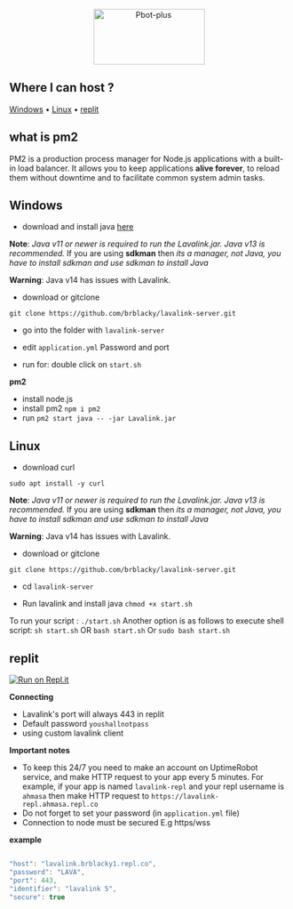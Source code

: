 
<!-- PROJECT LOGO -->
<p align="center">
  <a href="https://github.com/brblacky/lavalink-server">
    <img src="https://media.discordapp.net/attachments/902568151731015770/936134410737180703/059C7F8B-2A75-4AF7-9DCA-B4C13E826D22.png" alt="Pbot-plus" width="200" height="100">
  </a>
</p>

## Where I can host ?
[Windows](https://github.com/brblacky/lavalink-server#windows)
• [Linux](https://github.com/brblacky/lavalink-server#linux)
• [replit](https://github.com/brblacky/lavalink-server#replit)

## what is pm2 

PM2 is a production process manager for Node.js applications with a built-in load balancer. It allows you to keep applications **alive forever**, to reload them without downtime and to facilitate common system admin tasks.

## Windows 
- download and install java [here](https://adoptopenjdk.net/) 

**Note**: _Java v11 or newer is required to run the Lavalink.jar. Java v13 is recommended._ If you are using **sdkman** then _its a manager, not Java, you have to install sdkman and use sdkman to install Java_

**Warning**: Java v14 has issues with Lavalink.

- download or gitclone 
```
git clone https://github.com/brblacky/lavalink-server.git
```

- go into the folder with `lavalink-server`

- edit `application.yml` Password and port 

- run for: double click on `start.sh`

**pm2**

- install node.js 
- install pm2 `npm i pm2`
- run `pm2 start java -- -jar Lavalink.jar`


## Linux
- download curl
```
sudo apt install -y curl
```

**Note**: _Java v11 or newer is required to run the Lavalink.jar. Java v13 is recommended._ If you are using **sdkman** then _its a manager, not Java, you have to install sdkman and use sdkman to install Java_

**Warning**: Java v14 has issues with Lavalink.

- download or gitclone 
```
git clone https://github.com/brblacky/lavalink-server.git
```
- cd `lavalink-server`

- Run lavalink and install java
`chmod +x start.sh`

To run your script : `./start.sh`
Another option is as follows to execute shell script: `sh start.sh` OR `bash start.sh` Or `sudo bash start.sh`

## replit 

[![Run on Repl.it](https://repl.it/badge/github/brblacky/lavalink-server)](https://repl.it/github/brblacky/lavalink-server)

**Connecting**
- Lavalink's port will always 443 in replit
- Default password `youshallnotpass`
- using custom lavalink client

**Important notes**
- To keep this 24/7 you need to make an account on UptimeRobot service, and make HTTP request to your app every 5 minutes. For example, if your app is named `lavalink-repl` and your repl username is `ahmasa` then make HTTP request to `https://lavalink-repl.ahmasa.repl.co`
- Do not forget to set your password (in `application.yml` file)
- Connection to node must be secured E.g https/wss

**example**
```js

"host": "lavalink.brblacky1.repl.co",
"password": "LAVA",
"port": 443,
"identifier": "lavalink 5",     
"secure": true

```
